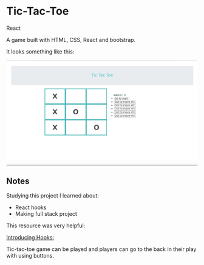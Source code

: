 # Tic-Tac-Toe

React

A game built with HTML, CSS, React and bootstrap.

It looks something like this:

[![tic-tac-toe screen shot](./tic=tac-toe.png)](https://github.com/ayseakyol/TIC-TAC-TOE)

---

## Notes

Studying this project I learned about:

- React hooks
- Making full stack project

This resource was very helpful:

[Introducing Hooks:](https://reactjs.org/docs/hooks-intro.html)

Tic-tac-toe game can be played and players can go to the back in their play with using buttons.
